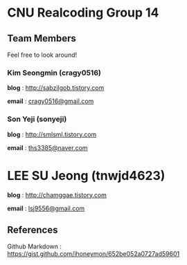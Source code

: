 # CNU Realcoding Group 14
## Team Members

Feel free to look around!

### Kim Seongmin (cragy0516)

**blog**	 : http://sabzilgob.tistory.com

**email**	 : cragy0516@gmail.com

### Son Yeji (sonyeji)

**blog**	 : http://smlsml.tistory.com

**email**	 : ths3385@naver.com

# LEE SU Jeong (tnwjd4623)

**blog**	 : http://chamggae.tistory.com

**email**	 : lsj9556@gmail.com

## References

Github Markdown	: https://gist.github.com/ihoneymon/652be052a0727ad59601
